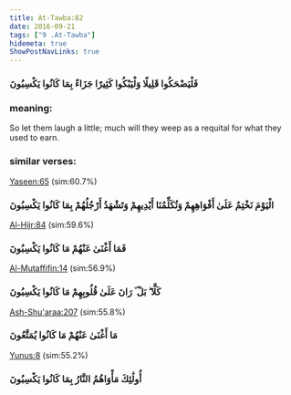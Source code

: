 ```yaml
---
title: At-Tawba:82
date: 2016-09-21
tags: ["9 .At-Tawba"]
hidemeta: true 
ShowPostNavLinks: true 
---
```

### فَلْيَضْحَكُوا قَلِيلًا وَلْيَبْكُوا كَثِيرًا جَزَاءً بِمَا كَانُوا يَكْسِبُونَ
### meaning: 
So let them laugh a little; much will they weep as a requital for what they used to earn.
### similar verses: 

[Yaseen:65](/36/65) (sim:60.7%)

### الْيَوْمَ نَخْتِمُ عَلَىٰ أَفْوَاهِهِمْ وَتُكَلِّمُنَا أَيْدِيهِمْ وَتَشْهَدُ أَرْجُلُهُمْ بِمَا كَانُوا يَكْسِبُونَ

[Al-Hijr:84](/15/84) (sim:59.6%)

### فَمَا أَغْنَىٰ عَنْهُمْ مَا كَانُوا يَكْسِبُونَ

[Al-Mutaffifin:14](/83/14) (sim:56.9%)

### كَلَّا ۖ بَلْ ۜ رَانَ عَلَىٰ قُلُوبِهِمْ مَا كَانُوا يَكْسِبُونَ

[Ash-Shu'araa:207](/26/207) (sim:55.8%)

### مَا أَغْنَىٰ عَنْهُمْ مَا كَانُوا يُمَتَّعُونَ

[Yunus:8](/10/8) (sim:55.2%)

### أُولَٰئِكَ مَأْوَاهُمُ النَّارُ بِمَا كَانُوا يَكْسِبُونَ
